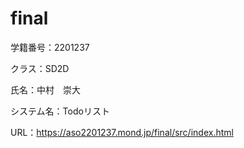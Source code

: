 # final

学籍番号：2201237

クラス：SD2D

氏名：中村　崇大

システム名：Todoリスト

URL：https://aso2201237.mond.jp/final/src/index.html